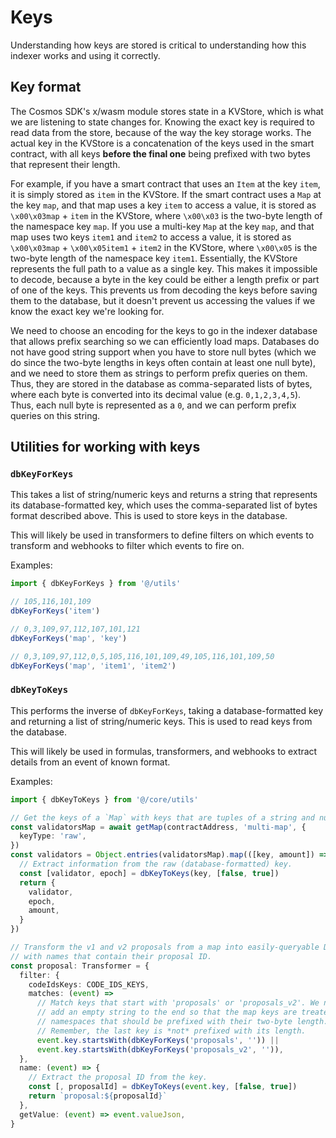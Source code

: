 # Keys

Understanding how keys are stored is critical to understanding how this indexer
works and using it correctly.

## Key format

The Cosmos SDK's x/wasm module stores state in a KVStore, which is what we are
listening to state changes for. Knowing the exact key is required to read data
from the store, because of the way the key storage works. The actual key in the
KVStore is a concatenation of the keys used in the smart contract, with all keys
**before the final one** being prefixed with two bytes that represent their
length.

For example, if you have a smart contract that uses an `Item` at the key `item`,
it is simply stored as `item` in the KVStore. If the smart contract uses a `Map`
at the key `map`, and that map uses a key `item` to access a value, it is stored
as `\x00\x03map` + `item` in the KVStore, where `\x00\x03` is the two-byte
length of the namespace key `map`. If you use a multi-key `Map` at the key
`map`, and that map uses two keys `item1` and `item2` to access a value, it is
stored as `\x00\x03map` + `\x00\x05item1` + `item2` in the KVStore, where
`\x00\x05` is the two-byte length of the namespace key `item1`. Essentially,
the KVStore represents the full path to a value as a single key. This makes it
impossible to decode, because a byte in the key could be either a length prefix
or part of one of the keys. This prevents us from decoding the keys before
saving them to the database, but it doesn't prevent us accessing the values if
we know the exact key we're looking for.

We need to choose an encoding for the keys to go in the indexer database that
allows prefix searching so we can efficiently load maps. Databases do not have
good string support when you have to store null bytes (which we do since the
two-byte lengths in keys often contain at least one null byte), and we need to
store them as strings to perform prefix queries on them. Thus, they are stored
in the database as comma-separated lists of bytes, where each byte is converted
into its decimal value (e.g. `0,1,2,3,4,5`). Thus, each null byte is represented
as a `0`, and we can perform prefix queries on this string.

## Utilities for working with keys

### `dbKeyForKeys`

This takes a list of string/numeric keys and returns a string that represents
its database-formatted key, which uses the comma-separated list of bytes format
described above. This is used to store keys in the database.

This will likely be used in transformers to define filters on which events to
transform and webhooks to filter which events to fire on.

Examples:

```ts
import { dbKeyForKeys } from '@/utils'

// 105,116,101,109
dbKeyForKeys('item')

// 0,3,109,97,112,107,101,121
dbKeyForKeys('map', 'key')

// 0,3,109,97,112,0,5,105,116,101,109,49,105,116,101,109,50
dbKeyForKeys('map', 'item1', 'item2')
```

### `dbKeyToKeys`

This performs the inverse of `dbKeyForKeys`, taking a database-formatted key and
returning a list of string/numeric keys. This is used to read keys from the
database.

This will likely be used in formulas, transformers, and webhooks to extract
details from an event of known format.

Examples:

```ts
import { dbKeyToKeys } from '@/core/utils'

// Get the keys of a `Map` with keys that are tuples of a string and number.
const validatorsMap = await getMap(contractAddress, 'multi-map', {
  keyType: 'raw',
})
const validators = Object.entries(validatorsMap).map(([key, amount]) => {
  // Extract information from the raw (database-formatted) key.
  const [validator, epoch] = dbKeyToKeys(key, [false, true])
  return {
    validator,
    epoch,
    amount,
  }
})

// Transform the v1 and v2 proposals from a map into easily-queryable DB rows,
// with names that contain their proposal ID.
const proposal: Transformer = {
  filter: {
    codeIdsKeys: CODE_IDS_KEYS,
    matches: (event) =>
      // Match keys that start with 'proposals' or 'proposals_v2'. We need to
      // add an empty string to the end so that the map keys are treated as
      // namespaces that should be prefixed with their two-byte length.
      // Remember, the last key is *not* prefixed with its length.
      event.key.startsWith(dbKeyForKeys('proposals', '')) ||
      event.key.startsWith(dbKeyForKeys('proposals_v2', '')),
  },
  name: (event) => {
    // Extract the proposal ID from the key.
    const [, proposalId] = dbKeyToKeys(event.key, [false, true])
    return `proposal:${proposalId}`
  },
  getValue: (event) => event.valueJson,
}
```

